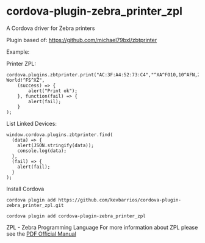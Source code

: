 # cordova-plugin-zebra_printer_zpl
A Cordova driver for Zebra printers

Plugin based of: https://github.com/michael79bxl/zbtprinter

Example:

Printer ZPL:
```
cordova.plugins.zbtprinter.print("AC:3F:A4:52:73:C4","^XA^FO10,10^AFN,26,13^FDHello, World!^FS^XZ",
    (success) => { 
        alert("Print ok"); 
    }, function(fail) => { 
        alert(fail); 
    }
);
```
List Linked Devices:
```
window.cordova.plugins.zbtprinter.find(
  (data) => {
    alert(JSON.stringify(data)); 
    console.log(data);
  },
  (fail) => {
    alert(fail);
  }
);
```

Install Cordova

```
cordova plugin add https://github.com/kevbarrios/cordova-plugin-zebra_printer_zpl.git

cordova plugin add cordova-plugin-zebra_printer_zpl
```
ZPL - Zebra Programming Language
For more information about ZPL please see the  [PDF Official Manual](https://support.zebra.com/cpws/docs/zpl/zpl_manual.pdf)
